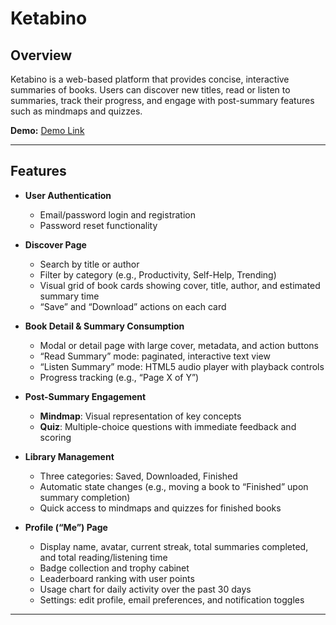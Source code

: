 # Ketabino

## Overview
Ketabino is a web-based platform that provides concise, interactive summaries of books. Users can discover new titles, read or listen to summaries, track their progress, and engage with post-summary features such as mindmaps and quizzes.

**Demo:** [Demo Link](https://your-demo-link.com)

---

## Features
- **User Authentication**  
  - Email/password login and registration  
  - Password reset functionality

- **Discover Page**  
  - Search by title or author  
  - Filter by category (e.g., Productivity, Self-Help, Trending)  
  - Visual grid of book cards showing cover, title, author, and estimated summary time  
  - “Save” and “Download” actions on each card

- **Book Detail & Summary Consumption**  
  - Modal or detail page with large cover, metadata, and action buttons  
  - “Read Summary” mode: paginated, interactive text view  
  - “Listen Summary” mode: HTML5 audio player with playback controls  
  - Progress tracking (e.g., “Page X of Y”)  

- **Post-Summary Engagement**  
  - **Mindmap**: Visual representation of key concepts  
  - **Quiz**: Multiple-choice questions with immediate feedback and scoring  

- **Library Management**  
  - Three categories: Saved, Downloaded, Finished  
  - Automatic state changes (e.g., moving a book to “Finished” upon summary completion)  
  - Quick access to mindmaps and quizzes for finished books

- **Profile (“Me”) Page**  
  - Display name, avatar, current streak, total summaries completed, and total reading/listening time  
  - Badge collection and trophy cabinet  
  - Leaderboard ranking with user points  
  - Usage chart for daily activity over the past 30 days  
  - Settings: edit profile, email preferences, and notification toggles

---
